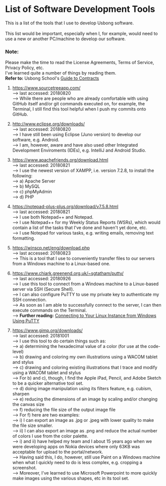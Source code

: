 # List of Software Development Tools
This is a list of the tools that I use to develop Usbong software.<br><br>
This list would be important, especially when I, for example, would need to use a new or another PC/machine to develop our software.

### Note:
Please make the time to read the License Agreements, Terms of Service, Privacy Policy, etc.<br>
I've learned quite a number of things by reading them.<br>
<b>Refer to:</b> Usbong School's [Guide to Contracts](https://github.com/usbong/documentation/blob/master/Usbong%20School/Guide%20to%20Contracts.md)

1) https://www.sourcetreeapp.com/<br>
--> last accessed: 20180820<br>
--> While there are people who are already comfortable with using GitHub itself and/or git commands executed on, for example, the Terminal, I still find this tool helpful when I push my commits onto GitHub.

2) http://www.eclipse.org/downloads/<br>
--> last accessed: 20180820<br>
--> I have still been using Eclipse (Juno version) to develop our software, e.g. Android.<br>
--> I am, however, aware and have also used other Integrated Development Enviroments (IDEs), e.g. IntelliJ and Android Studio.

3) https://www.apachefriends.org/download.html<br>
--> last accessed: 20180821<br>
--> I use the newest version of XAMPP, i.e. version 7.2.8, to install the following:<br>
--> a) Apache Server<br>
--> b) MySQL<br>
--> c) phpMyAdmin<br>
--> d) PHP<br>

4) https://notepad-plus-plus.org/download/v7.5.8.html<br>
--> last accessed: 20180821<br>
--> I use both Notepad++ and Notepad.<br>
--> I use Notepad++ for my Weekly Status Reports (WSRs), which would contain a list of the tasks that I've done and haven't yet done, etc.<br>
--> I use Notepad for various tasks, e.g. writing emails, removing text formatting.<br>

5) https://winscp.net/eng/download.php<br>
--> last accessed: 20180823<br>
--> This is a tool that I use to conveniently transfer files to our servers from a Windows machine to a Linux-based one.

6) https://www.chiark.greenend.org.uk/~sgtatham/putty/<br>
--> last accessed: 20180926<br>
--> I use this tool to connect from a Windows machine to a Linux-based server via SSH (Secure Shell).<br>
--> I can also configure PuTTY to use my private key to authenticate my SSH connection.<br>
--> As soon as I am able to successfully connect to the server, I can then execute commands on the Terminal.<br>
--> <b>Further reading:</b> [Connecting to Your Linux Instance from Windows Using PuTTY](https://docs.aws.amazon.com/AWSEC2/latest/UserGuide/putty.html)

7) https://www.gimp.org/downloads/<br>
--> last accessed: 20181001<br>
--> I use this tool to do certain things such as:<br>
--> a) determining the hexadecimal value of a color (for use at the code-level)<br>
--> b) drawing and coloring my own illustrations using a WACOM tablet and stylus<br>
--> c) drawing and coloring existing illustrations that I trace and modify using a WACOM tablet and stylus<br>
--> For b) and c), though, I find the Apple iPad, Pencil, and Adobe Sketch to be a quicker alternative tool set.<br>
--> d) doing image manipulation using its filters feature, e.g. cubism, sharpen<br>
--> e) reducing the dimensions of an image by scaling and/or changing the canvas size<br>
--> f) reducing the file size of the output image file<br>
--> For f) here are two examples:<br>
--> i) I can export an image as .jpg or .jpeg with lower quality to make the file size smaller.<br>
--> ii) I can also export an image as .png and reduce the actual number of colors I use from the color palette.<br>
--> i) and ii) have helped my team and I about 15 years ago when we were developing apps on Nokia devices where only 63KB was acceptable for upload to the portal/network.<br>
--> Having said this, I do, however, still use Paint on a Windows machine when what I quickly need to do is less complex, e.g. cropping a screenshot.<br>
--> Moreover, I've learned to use Microsoft Powerpoint to more quickly make images using the various shapes, etc in its tool set.



